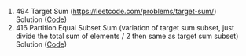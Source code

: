 1. 494 Target Sum (https://leetcode.com/problems/target-sum/) </br> Solution ([Code](https://github.com/ShikharSundriyal/DataStructureAlgorithms/blob/main/Leetcode/Dynamic%20Programming/494.%20Target%20Sum/solution.java))
2. 416 Partition Equal Subset Sum (variation of target sum subset, just divide the total sum of elements / 2 then same as target sum subset) </br> Solution ([Code](https://github.com/ShikharSundriyal/DataStructureAlgorithms/blob/main/Leetcode/Dynamic%20Programming/416.%20Partition%20Equal%20Subset%20Sum/solution.java))
